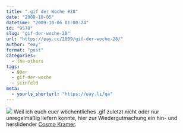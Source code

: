 ```yaml
---
title: ".gif der Woche #28"
date: "2009-10-05"
datetime: "2009-10-06 01:00:24"
id: "9578"
slug: "gif-der-woche-28"
url: "https://eay.cc/2009/gif-der-woche-28/"
author: "eay"
format: "post"
categories:
  - the-others
tags:
  - 90er
  - gif-der-woche
  - seinfeld
meta:
  - yourls_shorturl: "https://eay.li/qa"
---
```


![](https://eay.cc/uploads/2009/kramerslide.gif) Weil ich euch euer wöchentliches .gif zuletzt nicht oder nur unregelmäßig liefern konnte, hier zur Wiedergutmachung ein hin- und herslidender [Cosmo Kramer](http://de.wikipedia.org/wiki/Seinfeld#Cosmo_Kramer).

